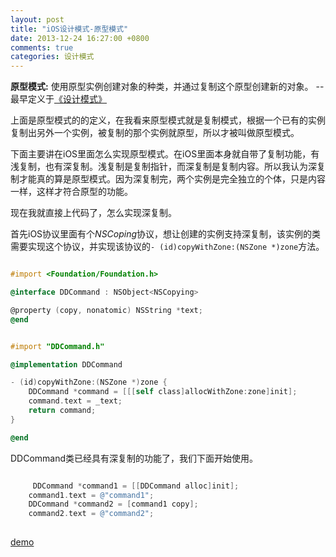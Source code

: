 ```yaml
---
layout: post
title: "iOS设计模式-原型模式"
date: 2013-12-24 16:27:00 +0800
comments: true
categories: 设计模式
---
```


**原型模式:** 使用原型实例创建对象的种类，并通过复制这个原型创建新的对象。 --最早定义于[《设计模式》](http://www.amazon.cn/gp/product/B001130JN8/ref=as_li_tf_tl?ie=UTF8&camp=536&creative=3200&creativeASIN=B001130JN8&linkCode=as2&tag=robinwu-23)

<!-- more -->
上面是原型模式的的定义，在我看来原型模式就是复制模式，根据一个已有的实例复制出另外一个实例，被复制的那个实例就原型，所以才被叫做原型模式。

下面主要讲在iOS里面怎么实现原型模式。在iOS里面本身就自带了复制功能，有浅复制，也有深复制。浅复制是复制指针，而深复制是复制内容。所以我认为深复制才能真的算是原型模式。因为深复制完，两个实例是完全独立的个体，只是内容一样，这样才符合原型的功能。

现在我就直接上代码了，怎么实现深复制。

首先iOS协议里面有个*NSCoping*协议，想让创建的实例支持深复制，该实例的类需要实现这个协议，并实现该协议的```- (id)copyWithZone:(NSZone *)zone```方法。

``` objective-c

#import <Foundation/Foundation.h>

@interface DDCommand : NSObject<NSCopying>

@property (copy, nonatomic) NSString *text;
@end

```

``` objective-c

#import "DDCommand.h"

@implementation DDCommand

- (id)copyWithZone:(NSZone *)zone {
    DDCommand *command = [[[self class]allocWithZone:zone]init];
    command.text = _text;
    return command;
}

@end

```

DDCommand类已经具有深复制的功能了，我们下面开始使用。

``` objective-c

	 DDCommand *command1 = [[DDCommand alloc]init];
    command1.text = @"command1";
    DDCommand *command2 = [command1 copy];
    command2.text = @"command2";
    
```
<a href="/blogFiles/download/20131224.zip">demo</a>
